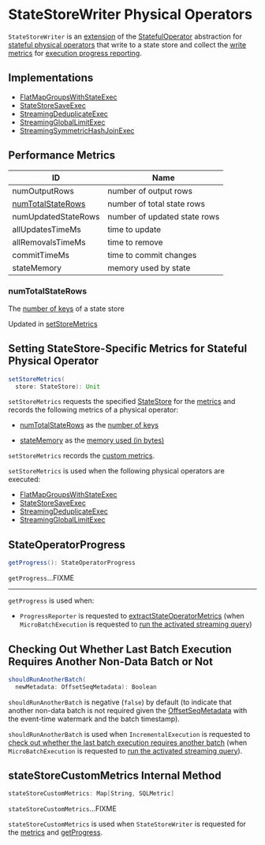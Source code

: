 # StateStoreWriter Physical Operators

`StateStoreWriter` is an [extension](#contract) of the [StatefulOperator](StatefulOperator.md) abstraction for [stateful physical operators](#implementations) that write to a state store and collect the [write metrics](#metrics) for [execution progress reporting](#getProgress).

## Implementations

* [FlatMapGroupsWithStateExec](FlatMapGroupsWithStateExec.md)
* [StateStoreSaveExec](StateStoreSaveExec.md)
* [StreamingDeduplicateExec](StreamingDeduplicateExec.md)
* [StreamingGlobalLimitExec](StreamingGlobalLimitExec.md)
* [StreamingSymmetricHashJoinExec](StreamingSymmetricHashJoinExec.md)

## <span id="metrics"> Performance Metrics

ID | Name
---------|----------
 numOutputRows | number of output rows
 [numTotalStateRows](#numTotalStateRows) | number of total state rows
 numUpdatedStateRows | number of updated state rows
 allUpdatesTimeMs | time to update
 allRemovalsTimeMs | time to remove
 commitTimeMs | time to commit changes
 stateMemory | memory used by state

### <span id="numTotalStateRows"> numTotalStateRows

The [number of keys](../StateStoreMetrics.md#numKeys) of a state store

Updated in [setStoreMetrics](#setStoreMetrics)

## <span id="setStoreMetrics"> Setting StateStore-Specific Metrics for Stateful Physical Operator

```scala
setStoreMetrics(
  store: StateStore): Unit
```

`setStoreMetrics` requests the specified [StateStore](../StateStore.md) for the [metrics](../StateStore.md#metrics) and records the following metrics of a physical operator:

* [numTotalStateRows](#numTotalStateRows) as the [number of keys](../StateStoreMetrics.md#numKeys)

* [stateMemory](#stateMemory) as the [memory used (in bytes)](../StateStoreMetrics.md#memoryUsedBytes)

`setStoreMetrics` records the [custom metrics](../StateStoreMetrics.md#customMetrics).

`setStoreMetrics` is used when the following physical operators are executed:

* [FlatMapGroupsWithStateExec](FlatMapGroupsWithStateExec.md)
* [StateStoreSaveExec](StateStoreSaveExec.md)
* [StreamingDeduplicateExec](StreamingDeduplicateExec.md)
* [StreamingGlobalLimitExec](StreamingGlobalLimitExec.md)

## <span id="getProgress"> StateOperatorProgress

```scala
getProgress(): StateOperatorProgress
```

`getProgress`...FIXME

---

`getProgress` is used when:

* `ProgressReporter` is requested to [extractStateOperatorMetrics](../monitoring/ProgressReporter.md#extractStateOperatorMetrics) (when `MicroBatchExecution` is requested to [run the activated streaming query](../micro-batch-execution/MicroBatchExecution.md#runActivatedStream))

## <span id="shouldRunAnotherBatch"> Checking Out Whether Last Batch Execution Requires Another Non-Data Batch or Not

```scala
shouldRunAnotherBatch(
  newMetadata: OffsetSeqMetadata): Boolean
```

`shouldRunAnotherBatch` is negative (`false`) by default (to indicate that another non-data batch is not required given the [OffsetSeqMetadata](../OffsetSeqMetadata.md) with the event-time watermark and the batch timestamp).

`shouldRunAnotherBatch` is used when `IncrementalExecution` is requested to [check out whether the last batch execution requires another batch](../IncrementalExecution.md#shouldRunAnotherBatch) (when `MicroBatchExecution` is requested to [run the activated streaming query](../micro-batch-execution/MicroBatchExecution.md#runActivatedStream)).

## <span id="stateStoreCustomMetrics"> stateStoreCustomMetrics Internal Method

```scala
stateStoreCustomMetrics: Map[String, SQLMetric]
```

`stateStoreCustomMetrics`...FIXME

`stateStoreCustomMetrics` is used when `StateStoreWriter` is requested for the [metrics](#metrics) and [getProgress](#getProgress).
